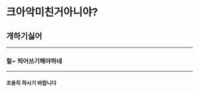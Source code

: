 # 크아악미친거아니야?
## 개하기싫어
----------------------
### 헐~ 띄어쓰기해야하네
----------------------
#### 조용히 하시기 바랍니다